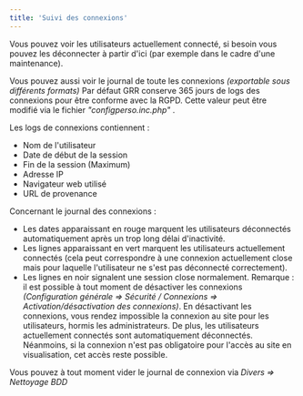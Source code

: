 ```yaml
---
title: 'Suivi des connexions'
---
```


Vous pouvez voir les utilisateurs actuellement connecté, si besoin vous pouvez les déconnecter à partir d'ici (par exemple dans le cadre d'une maintenance).

Vous pouvez aussi voir le journal de toute les connexions _(exportable sous différents formats)_ Par défaut GRR conserve 365 jours de logs des connexions pour être conforme avec la RGPD. Cette valeur peut être modifié via le fichier _"configperso.inc.php"_ .

Les logs de connexions contiennent :
* Nom de l'utilisateur
* Date de début de la session
* Fin de la session (Maximum)
* Adresse IP
* Navigateur web utilisé
* URL de provenance

Concernant le journal des connexions :
- Les dates apparaissant en rouge marquent les utilisateurs déconnectés automatiquement après un trop long délai d'inactivité.
- Les lignes apparaissant en vert marquent les utilisateurs actuellement connectés (cela peut correspondre à une connexion actuellement close mais pour laquelle l'utilisateur ne s'est pas déconnecté correctement).
- Les lignes en noir signalent une session close normalement.
Remarque : il est possible à tout moment de  désactiver les connexions _(Configuration générale => Sécurité / Connexions => Activation/désactivation des connexions)_. En désactivant les connexions, vous rendez impossible la connexion au site pour les utilisateurs, hormis les administrateurs. De plus, les utilisateurs actuellement connectés sont automatiquement déconnectés. Néanmoins, si la connexion n'est pas obligatoire pour l'accès au site en visualisation, cet accès reste possible. 


Vous pouvez à tout moment vider le journal de connexion via _Divers => Nettoyage BDD_